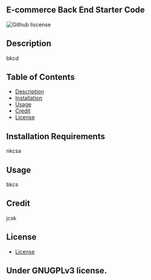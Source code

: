 ## E-commerce Back End Starter Code 
![Github liscense](https://img.shields.io/badge/license-GNUGPLv3-green.svg) 
## Description
bkcd
## Table of Contents
- [Description](#description)
- [Installation](#installation)
- [Usage](#usage)
- [Credit](#credit)
- [License](#license)

## Installation Requirements
nkcsa
## Usage
bkcs
## Credit
jcsk
## License

* [License](#license)

##
## Under GNUGPLv3 license.
